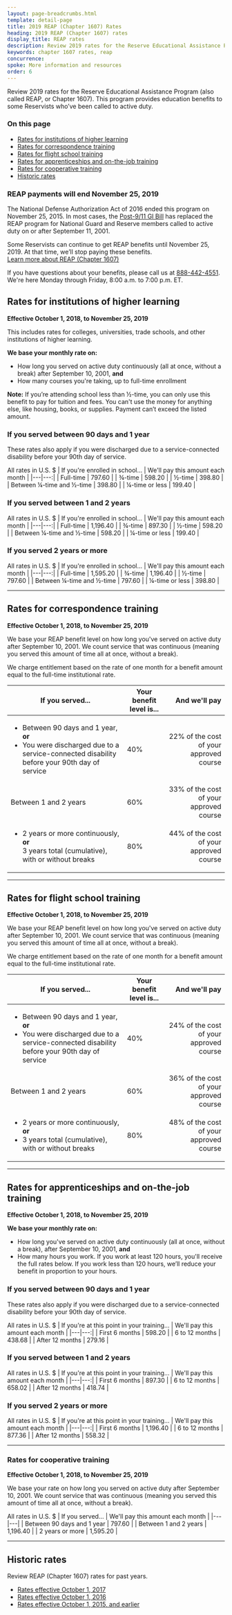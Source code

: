 ```yaml
---
layout: page-breadcrumbs.html
template: detail-page
title: 2019 REAP (Chapter 1607) Rates
heading: 2019 REAP (Chapter 1607) rates
display_title: REAP rates
description: Review 2019 rates for the Reserve Educational Assistance Program (also called REAP, or Chapter 1607). This program provides education benefits to some Reservists who’ve been called to active duty. 
keywords: chapter 1607 rates, reap
concurrence: 
spoke: More information and resources
order: 6 
---
```


<div class="va-introtext">

Review 2019 rates for the Reserve Educational Assistance Program (also called REAP, or Chapter 1607). This program provides education benefits to some Reservists who’ve been called to active duty. 

</div>

### On this page
- [Rates for institutions of higher learning](#higher-learning)
- [Rates for correspondence training](#correspondence)
- [Rates for flight school training](#flight)
- [Rates for apprenticeships and on-the-job training](#apprenticeship)
- [Rates for cooperative training](#cooperative)
- [Historic rates](#historic)

<div class="usa-alert usa-alert-info">
  <div class="usa-alert-body">
    <h3 class="usa-alert-heading">REAP payments will end November 25, 2019</h3>
    <p>The National Defense Authorization Act of 2016 ended this program on November 25, 2015. In most cases, the 
      <a href="/education/about-gi-bill-benefits/post-9-11/">Post-9/11 GI Bill</a> has replaced the REAP program for National Guard and Reserve members called to active duty on or after September 11, 2001. </p> <p>Some Reservists can continue to get REAP benefits until November 25, 2019. At that time, we’ll stop paying these benefits. <br> <a href="https://www.benefits.va.gov/gibill/reap.asp">Learn more about REAP (Chapter 1607)</a></p> <p>If you have questions about your benefits, please call us at <a href="tel:+18884424551">888-442-4551</a>. We're here Monday through Friday, 8:00 a.m. to 7:00 p.m. ET.</p>
  </div>
</div>

<span id="higher-learning"></span>
## Rates for institutions of higher learning
**Effective October 1, 2018, to November 25, 2019**

This includes rates for colleges, universities, trade schools, and other institutions of higher learning.

**We base your monthly rate on:**
- How long you served on active duty continuously (all at once, without a break) after September 10, 2001, **and**
- How many courses you're taking, up to full-time enrollment

**Note:** If you’re attending school less than ½-time, you can only use this benefit to pay for tuition and fees. You can't use the money for anything else, like housing, books, or supplies. Payment can’t exceed the listed amount.

### If you served between 90 days and 1 year

These rates also apply if you were discharged due to a service-connected disability before your 90th day of service.

All rates in U.S. $
| If you're enrolled in school... | We'll pay this amount each month | 
|---|---:|
| Full-time |	797.60	| 
| ¾-time | 598.20 | 
| ½-time | 398.80 | 
| Between ¼-time and ½-time | 398.80 | 
| ¼-time or less | 199.40 | 

### If you served between 1 and 2 years

All rates in U.S. $
| If you're enrolled in school... | We'll pay this amount each month | 
|---|---:|
| Full-time |	1,196.40	|
| ¾-time | 897.30 |
| ½-time | 598.20 | 
| Between ¼-time and ½-time | 598.20	| 
| ¼-time or less | 199.40 |

### If you served 2 years or more

All rates in U.S. $
| If you're enrolled in school... | We'll pay this amount each month | 
|---|---:|
| Full-time |	1,595.20 |
| ¾-time | 1,196.40 |
| ½-time | 797.60 |
| Between ¼-time and ½-time | 797.60 |
| ¼-time or less | 398.80 |

------

<span id="correspondence"></span>
## Rates for correspondence training
**Effective October 1, 2018, to November 25, 2019**

We base your REAP benefit level on how long you've served on active duty after September 10, 2001. We count service that was continuous (meaning you served this amount of time all at once, without a break).

We charge entitlement based on the rate of one month for a benefit amount equal to the full-time institutional rate.

| If you served... | Your benefit level is... | And we'll pay |
|--|--|--:|
| <ul><li>Between 90 days and 1 year, **or** </li><li>You were discharged due to a service-connected disability before your 90th day of service</li></ul> | 40% | 22% of the cost of your approved course  |
| Between 1 and 2 years | 60% | 33% of the cost of your approved course |
| <ul><li>2 years or more continuously, **or** </li></li>3 years total (cumulative), with or without breaks</li></ul> | 80% | 44% of the cost of your approved course |

------
<span id="flight"></span>
## Rates for flight school training 
**Effective October 1, 2018, to November 25, 2019**

We base your REAP benefit level on how long you've served on active duty after September 10, 2001. We count service that was continuous (meaning you served this amount of time all at once, without a break).

We charge entitlement based on the rate of one month for a benefit amount equal to the full-time institutional rate.

| If you served... | Your benefit level is... | And we'll pay |
|--|--|--:|
| <ul><li>Between 90 days and 1 year, **or**</li><li>You were discharged due to a service-connected disability before your 90th day of service</li></ul> | 40% | 24% of the cost of your approved course |
| Between 1 and 2 years | 60% | 36% of the cost of your approved course |
| <ul><li>2 years or more continuously, **or**</li><li>3 years total (cumulative), with or without breaks </li></ul> | 80% | 48% of the cost of your approved course |

------
<span id="apprenticeship"></span>
## Rates for apprenticeships and on-the-job training
**Effective October 1, 2018, to November 25, 2019**

**We base your monthly rate on:**
- How long you've served on active duty continuously (all at once, without a break), after September 10, 2001, **and**
- How many hours you work. If you work at least 120 hours, you'll receive the full rates below. If you work less than 120 hours, we’ll reduce your benefit in proportion to your hours.

### If you served between 90 days and 1 year

These rates also apply if you were discharged due to a service-connected disability before your 90th day of service.

All rates in U.S. $
| If you're at this point in your training... | We'll pay this amount each month |
|---|---:|
| First 6 months | 598.20 |
| 6 to 12 months | 438.68 |	
| After 12 months |	279.16 |	

### If you served between 1 and 2 years

All rates in U.S. $
| If you're at this point in your training... | We'll pay this amount each month |
|---|---:|
| First 6 months | 897.30 | 
| 6 to 12 months | 658.02 |
| After 12 months |	418.74 |	

### If you served 2 years or more

All rates in U.S. $
| If you're at this point in your training... | We'll pay this amount each month |
|---|---:|
| First 6 months | 1,196.40 | 
| 6 to 12 months | 877.36 |
| After 12 months |	558.32 |

------
<span id="cooperative"></span>
### Rates for cooperative training
**Effective October 1, 2018, to November 25, 2019**

We base your rate on how long you served on active duty after September 10, 2001. We count service that was continuous (meaning you served this amount of time all at once, without a break).

All rates in U.S. $
| If you served... | We'll pay this amount each month |
|---|---|
| Between 90 days and 1 year | 797.60	| 
| Between 1 and 2 years | 1,196.40 |
| 2 years or more | 1,595.20 |

------
<span id="historic"></span>
## Historic rates

Review REAP (Chapter 1607) rates for past years.

- [Rates effective October 1, 2017](https://www.benefits.va.gov/GIBILL/resources/benefits_resources/rates/ch1607/ch1607rates100117.asp)
- [Rates effective October 1, 2016](https://www.benefits.va.gov/GIBILL/resources/benefits_resources/rates/ch1607/ch1607rates100116.asp)
- [Rates effective October 1, 2015, and earlier](https://www.benefits.va.gov/GIBILL/resources/benefits_resources/rates/ch1607/ch1607rates100115.asp)

